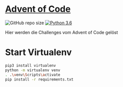 #  [Advent of Code](https://adventofcode.com/)

![GitHub repo size](https://img.shields.io/github/repo-size/flachderplatte/adventofcode_py)
[![Python 3.6](https://img.shields.io/badge/python-3.10.8-blue.svg)](https://www.python.org/downloads/release/python-3108/)

Hier werden die Challenges vom Advent of Code gelöst


# Start Virtualenv

```bash
pip3 install virtualenv
python -m virtualenv venv
. .\venv\Scripts\activate
pip install -r requirements.txt
```